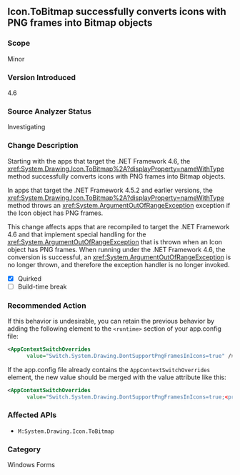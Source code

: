 ## Icon.ToBitmap successfully converts icons with PNG frames into Bitmap objects

### Scope
Minor

### Version Introduced
4.6

### Source Analyzer Status
Investigating

### Change Description

Starting with the apps that target the .NET Framework 4.6, the <xref:System.Drawing.Icon.ToBitmap%2A?displayProperty=nameWithType> method successfully converts icons with PNG frames into Bitmap objects.<p/>

In apps that target the .NET Framework 4.5.2 and earlier versions, the  <xref:System.Drawing.Icon.ToBitmap%2A?displayProperty=nameWithType> method throws an <xref:System.ArgumentOutOfRangeException> exception if the Icon object has PNG frames.<p/>

This change affects apps that are recompiled to target the .NET Framework 4.6 and that implement special handling for the <xref:System.ArgumentOutOfRangeException> that is thrown when an Icon object has PNG frames. When running under the .NET Framework 4.6, the conversion is successful, an <xref:System.ArgumentOutOfRangeException> is no longer thrown, and therefore the exception handler is no longer invoked.

- [X] Quirked 
- [ ] Build-time break 

### Recommended Action
If this behavior is undesirable, you can retain the previous behavior by adding the following element to the `<runtime>` section of your app.config file:

```xml
<AppContextSwitchOverrides   
      value="Switch.System.Drawing.DontSupportPngFramesInIcons=true" />  
```
  
If the app.config file already contains the `AppContextSwitchOverrides` element, the new value should be merged with the value attribute like this:

```xml
<AppContextSwitchOverrides   
      value="Switch.System.Drawing.DontSupportPngFramesInIcons=true;<previous key>=<previous value>" />  
```
  
### Affected APIs
* `M:System.Drawing.Icon.ToBitmap`

### Category
Windows Forms

<!-- breaking change id: 194 -->


